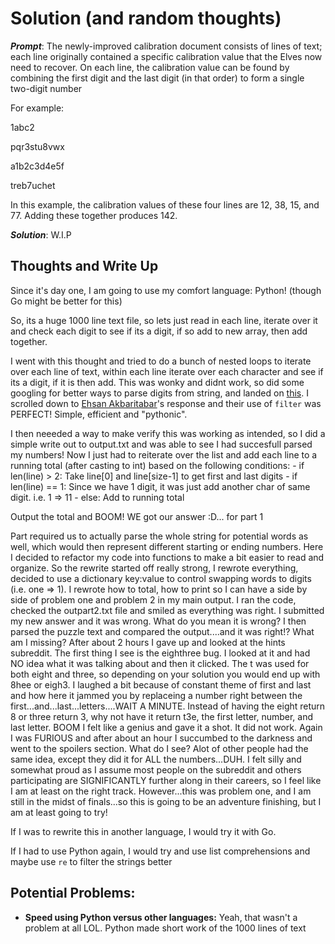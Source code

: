 # Solution (and random thoughts)

***Prompt***: The newly-improved calibration document consists of lines of text; each line originally contained a specific calibration value that the Elves now need to recover. On each line, the calibration value can be found by combining the first digit and the last digit (in that order) to form a single two-digit number

For example:

1abc2

pqr3stu8vwx

a1b2c3d4e5f

treb7uchet

In this example, the calibration values of these four lines are 12, 38, 15, and 77. Adding these together produces 142.

***Solution***: W.I.P

## Thoughts and Write Up

Since it's day one, I am going to use my comfort language: Python! (though Go might be better for this)

So, its a huge 1000 line text file, so lets just read in each line, iterate over it and check each digit to see if its a digit, if so add to new array, then add together.

I went with this thought and tried to do a bunch of nested loops to iterate over each line of text, within each line iterate over each character and see if its a digit, if it is then add. This was wonky and didnt work, so did some googling for better ways to parse digits from string, and landed on [this](https://stackoverflow.com/questions/1249388/removing-all-non-numeric-characters-from-string-in-python/73444103#73444103). I scrolled down to [Ehsan Akbaritabar](https://stackoverflow.com/users/12740851/ehsan-akbaritabar)'s response and their use of `filter` was PERFECT! Simple, efficient and "pythonic".

I then neeeded a way to make verify this was working as intended, so I did a simple write out to output.txt and was able to see I had succesfull parsed my numbers! Now I just had to reiterate over the list and add each line to a running total (after casting to int) based on the following conditions:
    - if len(line) > 2: Take line[0] and line[size-1] to get first and last digits
    - if len(line) == 1: Since we have 1 digit, it was just add another char of same digit. i.e. 1 => 11
    - else: Add to running total

Output the total and BOOM! WE got our answer :D... for part 1

Part required us to actually parse the whole string for potential words as well, which would then represent different starting or ending numbers. Here I decided to refactor my code into functions to make a bit easier to read and organize. So the rewrite started off really strong, I rewrote everything, decided to use a dictionary key:value to control swapping words to digits (i.e. one => 1). I rewrote how to total, how to print so I can have a side by side of problem one and problem 2 in my main output. I ran the code, checked the outpart2.txt file and smiled as everything was right. I submitted my new answer and it was wrong. What do you mean it is wrong? I then parsed the puzzle text and compared the output....and it was right!? What am I missing? After about 2 hours I gave up and looked at the hints subreddit. The first thing I see is the eighthree bug. I looked at it and had NO idea what it was talking about and then it clicked. The t was used for both eight and three, so depending on your solution you would end up with 8hee or eigh3. I laughed a bit because of constant theme of first and last and how here it jammed you by replaceing a number right between the first...and...last...letters....WAIT A MINUTE. Instead of having the eight return 8 or three return 3, why not have it return t3e, the first letter, number, and last letter. BOOM I felt like a genius and gave it a shot. It did not work. Again I was FURIOUS and after about an hour I succumbed to the darkness and went to the spoilers section. What do I see? Alot of other people had the same idea, except they did it for ALL the numbers...DUH. I felt silly and somewhat proud as I assume most people on the subreddit and others participating are SIGNIFICANTLY further along in their careers, so I feel like I am at least on the right track. However...this was problem one, and I am still in the midst of finals...so this is going to be an adventure finishing, but I am at least going to try!

If I was to rewrite this in another language, I would try it with Go. 

If I had to use Python again, I would try and use list comprehensions and maybe use `re` to filter the strings better

## Potential Problems: 
 - **Speed using Python versus other languages:** Yeah, that wasn't a problem at all LOL. Python made short work of the 1000 lines of text



